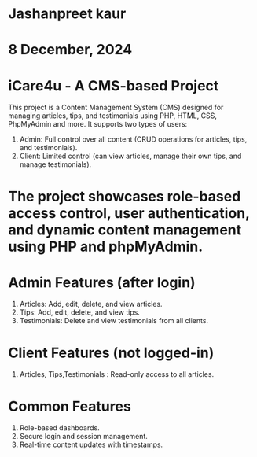 # Jashanpreet kaur
# 8 December, 2024


#    iCare4u - A CMS-based Project
     
 This project is a Content Management System (CMS) designed for managing articles, tips, and testimonials using PHP, HTML, CSS, PhpMyAdmin and more. It supports two types of users:

1. Admin: Full control over all content (CRUD operations for articles, tips, and testimonials).
2. Client: Limited control (can view articles, manage their own tips, and manage testimonials).

# The project showcases role-based access control, user authentication, and dynamic content management using PHP and phpMyAdmin.

# Admin Features  (after login)

1. Articles: Add, edit, delete, and view articles.
2. Tips: Add, edit, delete, and view tips.
3. Testimonials: Delete and view testimonials from all clients.

# Client Features  (not logged-in)

1. Articles, Tips,Testimonials : Read-only access to all articles.

# Common Features   

1. Role-based dashboards.
2. Secure login and session management.
3. Real-time content updates with timestamps.
